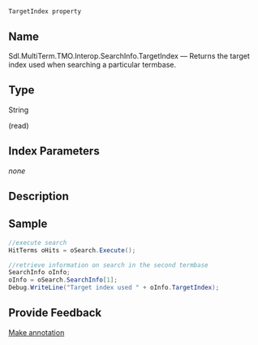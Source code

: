 

# 
    TargetIndex property



## Name

Sdl.MultiTerm.TMO.Interop.SearchInfo.TargetIndex —          Returns the target index used when searching a particular termbase.



## Type

String

(read)



## Index Parameters
*none*


## Description





## Sample


```cs
//execute search
HitTerms oHits = oSearch.Execute();

//retrieve information on search in the second termbase
SearchInfo oInfo;
oInfo = oSearch.SearchInfo[1];
Debug.WriteLine("Target index used " + oInfo.TargetIndex);
```



## Provide Feedback

[Make annotation](mailto:sdk-feedback@sdl.com&amp;subject=Reference%20for%20Sdl.MultiTerm.TMO.Interop.SearchInfo.TargetIndex)

